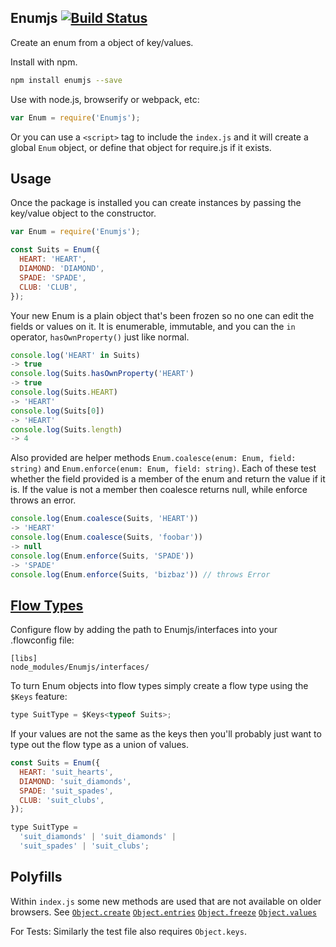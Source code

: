 ## Enumjs [![Build Status](https://travis-ci.org/ryan953/Enumjs.svg?branch=master)](https://travis-ci.org/ryan953/Enumjs)

Create an enum from a object of key/values.

Install with npm.

```sh
npm install enumjs --save
```

Use with node.js, browserify or webpack, etc:

```js
var Enum = require('Enumjs');
```

Or you can use a `<script>` tag to include the `index.js` and it will create a global `Enum` object, or define that object for require.js if it exists.

## Usage

Once the package is installed you can create instances by passing the key/value object to the constructor.

```js
var Enum = require('Enumjs');

const Suits = Enum({
  HEART: 'HEART',
  DIAMOND: 'DIAMOND',
  SPADE: 'SPADE',
  CLUB: 'CLUB',
});
```

Your new Enum is a plain object that's been frozen so no one can edit the fields or values on it. It is enumerable, immutable, and you can the `in` operator, `hasOwnProperty()` just like normal.

```js
console.log('HEART' in Suits)
-> true
console.log(Suits.hasOwnProperty('HEART')
-> true
console.log(Suits.HEART)
-> 'HEART'
console.log(Suits[0])
-> 'HEART'
console.log(Suits.length)
-> 4
```

Also provided are helper methods `Enum.coalesce(enum: Enum, field: string)` and `Enum.enforce(enum: Enum, field: string)`. Each of these test whether the field provided is a member of the enum and return the value if it is. If the value is not a member then coalesce returns null, while enforce throws an error.

```js
console.log(Enum.coalesce(Suits, 'HEART'))
-> 'HEART'
console.log(Enum.coalesce(Suits, 'foobar'))
-> null
console.log(Enum.enforce(Suits, 'SPADE'))
-> 'SPADE'
console.log(Enum.enforce(Suits, 'bizbaz')) // throws Error
```

## [Flow Types](https://flowtype.org/)

Configure flow by adding the path to Enumjs/interfaces into your .flowconfig file:

```
[libs]
node_modules/Enumjs/interfaces/
```

To turn Enum objects into flow types simply create a flow type using the `$Keys` feature:

```js
type SuitType = $Keys<typeof Suits>;
```

If your values are not the same as the keys then you'll probably just want to type out the flow type as a union of values.
```js
const Suits = Enum({
  HEART: 'suit_hearts',
  DIAMOND: 'suit_diamonds',
  SPADE: 'suit_spades',
  CLUB: 'suit_clubs',
});

type SuitType =
  'suit_diamonds' | 'suit_diamonds' |
  'suit_spades' | 'suit_clubs';
```

## Polyfills

Within `index.js` some new methods are used that are not available on older browsers. See
[`Object.create`](https://developer.mozilla.org/en-US/docs/Web/JavaScript/Reference/Global_Objects/Object/create)
[`Object.entries`](https://developer.mozilla.org/en-US/docs/Web/JavaScript/Reference/Global_Objects/Object/entries)
[`Object.freeze`](https://developer.mozilla.org/en-US/docs/Web/JavaScript/Reference/Global_Objects/Object/freeze)
[`Object.values`](https://developer.mozilla.org/en-US/docs/Web/JavaScript/Reference/Global_Objects/Object/values)

For Tests:
Similarly the test file also requires `Object.keys`.
